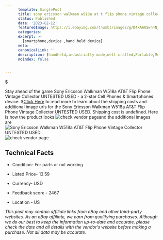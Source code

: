 ```yaml
---
      template: SinglePost
      title: sony ericsson walkman w518a at t flip phone vintage collector untested used
      status: Published
      date: '2023-02-12'
      featuredImage: https://i.ebayimg.com/thumbs/images/g/D4kAAOSwh4Nj1V8Y/s-l225.jpg
      categories: 
      excerpt: >-
        [smartphone,device ,hand held device]
      meta:
      canonicalLink: ''
      description: [handheld,industrially made,well crafted,Portable,Mobile,Compact,Convenient,Lightweight,Maneuverable,Man-portable,Miniature,Carriable,Hand-held,Light,Holdable,Transportable,Mobile device,Pocket-sized,On-the-go,Wireless,Cordless,Compact size,Convenient size, smartphone,device ,hand held device]
      noindex: false
      
        
---
```

$

Stay ahead of the game Sony Ericsson Walkman W518a AT&T Flip Phone Vintage Collector UNTESTED USED - a 2-star Cell Phones & Smartphones device.
$[Click Here](https://www.ebay.com/itm/185754168825?hash=item2b3fcfadf9%3Ag%3AD4kAAOSwh4Nj1V8Y&mkevt=1&mkcid=1&mkrid=711-53200-19255-0&campid=%253CePNCampaignId%253E&customid=%253CreferenceId%253E&toolid=10049) to read more to learn about the shipping costs and additional image urls for the Sony Ericsson Walkman W518a AT&T Flip Phone Vintage Collector UNTESTED USED. Shipping cost is undefined. Here is how the product looks ![check vendor page](https://i.ebayimg.com/thumbs/images/g/D4kAAOSwh4Nj1V8Y/s-l225.jpg)and the additional images are![Sony Ericsson Walkman W518a AT&T Flip Phone Vintage Collector UNTESTED USED](https://i.ebayimg.com/images/g/D4kAAOSwh4Nj1V8Y/s-l1600.jpg)![check vendor page](https://origin-galleryplus.ebayimg.com/ws/web/185754168825_2_0_1/225x225.jpg,https://origin-galleryplus.ebayimg.com/ws/web/185754168825_3_0_1/225x225.jpg,https://origin-galleryplus.ebayimg.com/ws/web/185754168825_4_0_1/225x225.jpg,https://origin-galleryplus.ebayimg.com/ws/web/185754168825_5_0_1/225x225.jpg,https://origin-galleryplus.ebayimg.com/ws/web/185754168825_6_0_1/225x225.jpg,https://origin-galleryplus.ebayimg.com/ws/web/185754168825_7_0_1/225x225.jpg,https://origin-galleryplus.ebayimg.com/ws/web/185754168825_8_0_1/225x225.jpg,https://origin-galleryplus.ebayimg.com/ws/web/185754168825_9_0_1/225x225.jpg,https://origin-galleryplus.ebayimg.com/ws/web/185754168825_10_0_1/225x225.jpg,https://origin-galleryplus.ebayimg.com/ws/web/185754168825_11_0_1/225x225.jpg)



 ## Technical Facts 



     
      

 - Condition- For parts or not working 


      

 - Listed Price- 13.59 


      

 - Currency- USD 


      

 - Feedback score - 2467 


      

 - Location - US 


      
      

 *_This post may contain affiliate links from eBay and other third-party websites. As an eBay affiliate, we earn from qualifying purchases. Although we do our best to keep the information up-to-date and accurate, please check the date and all details with the vendor's website before making a purchase. Not all data may be accurate._*






